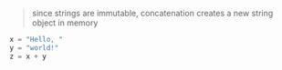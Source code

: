 > since strings are immutable, concatenation creates a new string object in memory

```python
x = "Hello, "
y = "world!"
z = x + y
```